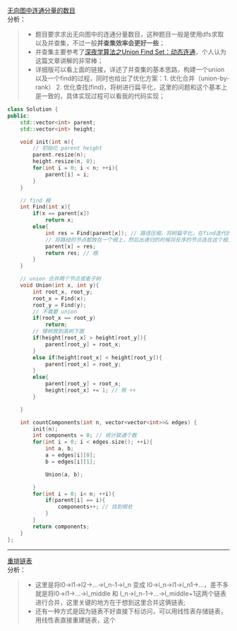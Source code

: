 [无向图中连通分量的数目](https://leetcode-cn.com/problems/number-of-connected-components-in-an-undirected-graph/)   
分析：   
> * 题目要求求出无向图中的连通分量数目，这种题目一般是使用dfs求取以及并查集，不过一般**并查集效率会更好一些**；   
> * 并查集主要参考了[深夜学算法之Union Find Set：动态连通](https://www.jianshu.com/p/b5b8d488266e)，个人认为这篇文章讲解的非常棒；   
> * 详细版可以看上面的链接，详述了并查集的基本思路，构建一个union以及一个find的过程，同时也给出了优化方案：1. 优化合并（union-by-rank） 2. 优化查找(find)，将树进行扁平化，这里的问题和这个基本上是一致的，具体实现过程可以看我的代码实现；   
```C++
class Solution {
public:
    std::vector<int> parent;
    std::vector<int> height;

    void init(int n){
        // 初始化 parent height
        parent.resize(n);
        height.resize(n, 0);
        for(int i = 0; i < n; ++i){
            parent[i] = i;
        }
    }

    // find 根
    int Find(int x){
        if(x == parent[x])
            return x;
        else{
            int res = Find(parent[x]); // 路径压缩，将树扁平化，在find迭代的时候
            // 将路经的节点都放在一个根上，然后出递归的时候将反序的节点连在这个根上
            parent[x] = res;
            return res; // 根
        }
    }

    // union 合并两个节点或者子树
    void Union(int x, int y){
        int root_x, root_y;
        root_x = Find(x);
        root_y = Find(y);
        // 不需要 union
        if(root_x == root_y)
            return;
        // 矮树放到高树下面
        if(height[root_x] > height[root_y]){
            parent[root_y] = root_x;
        }
        else if(height[root_x] < height[root_y]){
            parent[root_x] = root_y;
        }
        else{
            parent[root_y] = root_x;
            height[root_x] += 1; // 秩 ++
        }

    }

    int countComponents(int n, vector<vector<int>>& edges) {
        init(n);
        int components = 0; // 统计联通个数
        for(int i = 0; i < edges.size(); ++i){
            int a, b;
            a = edges[i][0];
            b = edges[i][1];

            Union(a, b);

        }
        for(int i = 0; i< n; ++i){
            if(parent[i] == i){
                components++; // 找到根处
            }
        }
        return components;
    }
};
```
---  
[重排链表](https://leetcode-cn.com/problems/reorder-list/)  
分析：  
> * 这里是将l0->l1->l2->...->l_n-1->l_n 变成 l0->l_n->l1->l_n1->...，差不多就是将l0->l1->...->l_middle 和 l_n->l_n-1->...->l_middle+1这两个链表进行合并，这里关键的地方在于想到这里合并这俩链表;   
> * 还有一种方式是因为链表不好直接下标访问，可以用线性表存储链表，用线性表直接重建链表，这个
